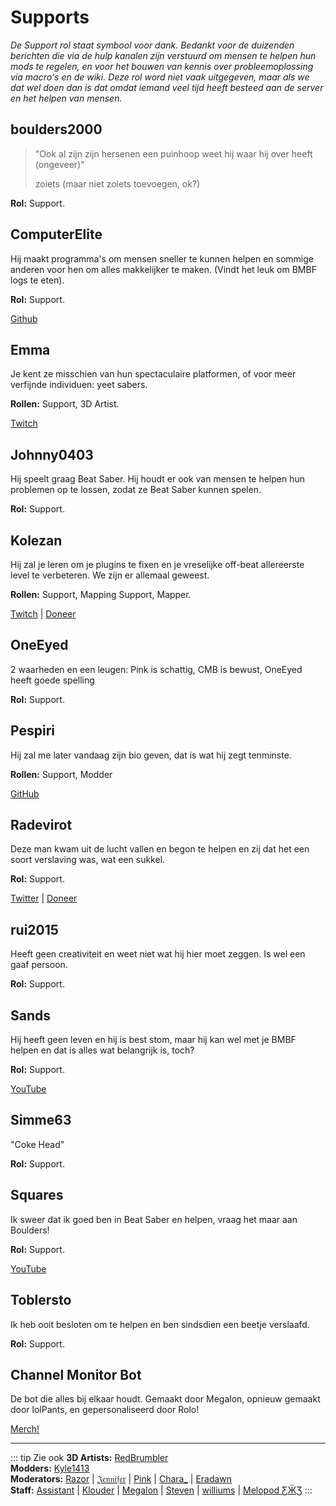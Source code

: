 # Supports
_De Support rol staat symbool voor dank. Bedankt voor de duizenden berichten die via de hulp kanalen zijn verstuurd om mensen te helpen hun mods te regelen, en voor het bouwen van kennis over probleemoplossing via macro's en de wiki. Deze rol word niet vaak uitgegeven, maar als we dat wel doen dan is dat omdat iemand veel tijd heeft besteed aan de server en het helpen van mensen._

## boulders2000
> "Ook al zijn zijn hersenen een puinhoop weet hij waar hij over heeft (ongeveer)"
> 
> zoiets (maar niet zoiets toevoegen, ok?)

**Rol:** Support.

## ComputerElite
Hij maakt programma's om mensen sneller te kunnen helpen en sommige anderen voor hen om alles makkelijker te maken. (Vindt het leuk om BMBF logs te eten).

**Rol:** Support.

[Github](https://github.com/ComputerElite/)

## Emma
Je kent ze misschien van hun spectaculaire platformen, of voor meer verfijnde individuen: yeet sabers.

**Rollen:** Support, 3D Artist.

[Twitch](https://www.twitch.tv/therealkleinba)

## Johnny0403
Hij speelt graag Beat Saber. Hij houdt er ook van mensen te helpen hun problemen op te lossen, zodat ze Beat Saber kunnen spelen.

**Rol:** Support.

## Kolezan
Hij zal je leren om je plugins te fixen en je vreselijke off-beat allereerste level te verbeteren. We zijn er allemaal geweest.

**Rollen:** Support, Mapping Support, Mapper.

[Twitch](https://www.twitch.tv/kolezan) | [Doneer](https://paypal.me/kolezan)

## OneEyed
2 waarheden en een leugen: Pink is schattig, CMB is bewust, OneEyed heeft goede spelling

**Rol:** Support.

## Pespiri
Hij zal me later vandaag zijn bio geven, dat is wat hij zegt tenminste.

**Rollen:** Support, Modder

[GitHub](https://github.com/pespiri)

## Radevirot
Deze man kwam uit de lucht vallen en begon te helpen en zij dat het een soort verslaving was, wat een sukkel.

**Rol:** Support.

[Twitter](https://twitter.com/Radevirot) | [Doneer](paypal.me/Radevirot)

## rui2015
Heeft geen creativiteit en weet niet wat hij hier moet zeggen. Is wel een gaaf persoon.

**Rol:** Support.

## Sands
Hij heeft geen leven en hij is best stom, maar hij kan wel met je BMBF helpen en dat is alles wat belangrijk is, toch?

**Rol:** Support.

[YouTube](https://www.youtube.com/channel/UCiZEAQOgVABYs1-u3psPezg)

## Simme63
"Coke Head"

**Rol:** Support.

## Squares
Ik sweer dat ik goed ben in Beat Saber en helpen, vraag het maar aan Boulders!

**Rol:** Support.

[YouTube](https://www.youtube.com/channel/UCaQ7PLj4AqGHZnqQVjc_XBQ)

## Toblersto
Ik heb ooit besloten om te helpen en ben sindsdien een beetje verslaafd.

**Rol:** Support.

## Channel Monitor Bot
De bot die alles bij elkaar houdt. Gemaakt door Megalon, opnieuw gemaakt door lolPants, en gepersonaliseerd door Rolo!

[Merch!](https://www.redbubble.com/people/megalon-gaming/portfolio)

---

::: tip Zie ook **3D Artists:** [RedBrumbler](./3d-artists.md#redbrumbler)   
**Modders:** [Kyle1413](./modders.md#kyle1413)   
**Moderators:** [Razor](./moderators.md#razor) | [𝔍𝔢𝔫𝔫𝔦𝔣𝔢𝔯](./moderators.md#jennifer) | [Pink](./moderators.md#pink) | [Chara_](./moderators.md#chara) | [Eradawn](./moderators.md#eradawn)   
**Staff:** [Assistant](./staff.md#assistant) | [Klouder](./staff.md#klouder-retired) | [Megalon](./staff.md#megalon) | [Steven](./staff.md#steven-🎀) | [williums](./staff.md#williums) | [Melopod ƸӜƷ](./staff.md#melopod-ƹжʒ) :::
